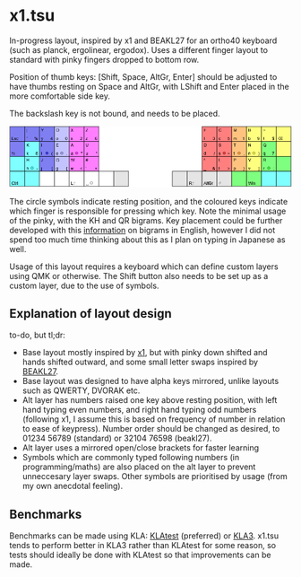 # x1.tsu
In-progress layout, inspired by x1 and BEAKL27 for an ortho40 keyboard (such as planck, ergolinear, ergodox). Uses a different finger layout to standard with pinky fingers dropped to bottom row.

Position of thumb keys: [Shift, Space, AltGr, Enter] should be adjusted to have thumbs resting on Space and AltGr, with LShift and Enter placed in the more comfortable side key.

The backslash key is not bound, and needs to be placed.

![layout](layout_latest.PNG)

The circle symbols indicate resting position, and the coloured keys indicate which finger is responsible for pressing which key. Note the minimal usage of the pinky, with the KH and QR bigrams. Key placement could be further developed with this [information](https://www.petercollingridge.co.uk/blog/language/analysing-english/bigrams/) on bigrams in English, however I did not spend too much time thinking about this as I plan on typing in Japanese as well.

Usage of this layout requires a keyboard which can define custom layers using QMK or otherwise. The Shift button also needs to be set up as a custom layer, due to the use of symbols.

## Explanation of layout design

to-do, but tl;dr:

- Base layout mostly inspired by [x1](https://www.keyboard-design.com/letterlayout.html?layout=x1_atreus-44-keys.en.ergodox), but with pinky down shifted and hands shifted outward, and some small letter swaps inspired by [BEAKL27](https://www.keyboard-design.com/letterlayout.html?layout=beakl-27a.en.matrix).
- Base layout was designed to have alpha keys mirrored, unlike layouts such as QWERTY, DVORAK etc.
- Alt layer has numbers raised one key above resting position, with left hand typing even numbers, and right hand typing odd numbers (following x1, I assume this is based on frequency of number in relation to ease of keypress). Number order should be changed as desired, to 01234 56789 (standard) or 32104 76598 (beakl27).
- Alt layer uses a mirrored open/close brackets for faster learning
- Symbols which are commonly typed following numbers (in programming/maths) are also placed on the alt layer to prevent unneccesary layer swaps. Other symbols are prioritised by usage (from my own anecdotal feeling).

## Benchmarks

Benchmarks can be made using KLA:
[KLAtest](https://ieants.cc/kla/klatest/index.html#/compare) (preferred) or [KLA3](http://patorjk.com/keyboard-layout-analyzer/#/main). x1.tsu tends to perform better in KLA3 rather than KLAtest for some reason, so tests should ideally be done with KLAtest so that improvements can be made.
